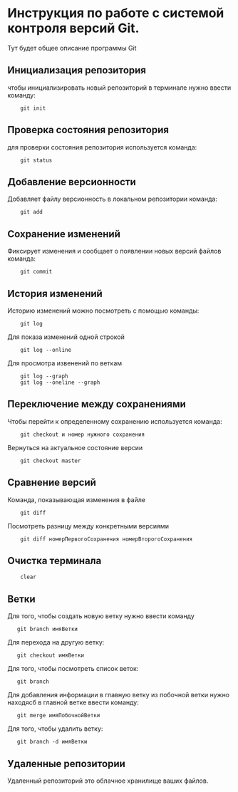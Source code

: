 # Инструкция по работе с системой контроля версий Git.

Тут будет общее описание программы Git

## Инициализация репозитория

чтобы инициализировать новый репозиторий в терминале нужно ввести команду:

        git init
## Проверка состояния репозитория

для проверки состояния репозитория используется команда:

        git status
## Добавление версионности

Добавляет файлу версионность в локальном репозитории команда:

        git add
## Сохранение изменений 

Фиксирует изменения и сообщает о появлении новых версий файлов команда:

        git commit
## История изменений
Историю изменений можно посмотреть с помощью команды:

        git log

Для показа изменений одной строкой

        git log --online

Для просмотра извенений по веткам

        git log --graph
        git log --oneline --graph

## Переключение между сохранениями
Чтобы перейти к определенному сохранению используется команда:

        git checkout и номер нужного сохранения

Вернуться на актуальное состояние версии

        git checkout master

## Сравнение версий
Команда, показывающая изменения в файле

        git diff

Посмотреть разницу между конкретными версиями

        git diff номерПервогоСохранения номерВторогоСохранения

## Очистка терминала

        clear

## Ветки

Для того, чтобы создать новую ветку нужно ввести команду 

       git branch имяВетки

Для перехода на другую ветку:

       git checkout имяВетки

Для того, чтобы посмотреть список веток:

       git branch

Для добавления информации в главную ветку из побочной ветки нужно находясб в главной ветке ввести команду:

       git merge имяПобочнойВетки

Для того, чтобы удалить ветку:

       git branch -d имяВетки

## Удаленные репозитории

Удаленный репозиторий это облачное хранилище ваших файлов.
